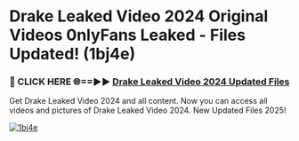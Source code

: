 # Drake Leaked Video 2024 Original Videos 0nlyFans Leaked - Files Updated! (1bj4e)

<h3>🔴 CLICK HERE 🌐==►► <a href="https://tinyurl.com/2wckxsce" rel="nofollow">Drake Leaked Video 2024 Updated Files</a></h3>

Get Drake Leaked Video 2024 and all content. Now you can access all videos and pictures of Drake Leaked Video 2024. New Updated Files 2025!

[![1bj4e](https://i.imgur.com/AFduVYN.gif)](https://tinyurl.com/2wckxsce)

